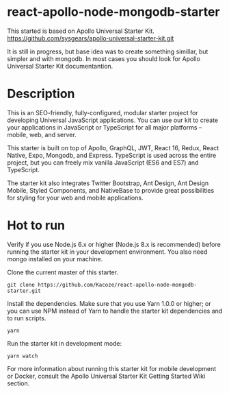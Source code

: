 # react-apollo-node-mongodb-starter

This started is based on Apollo Universal Starter Kit.
https://github.com/sysgears/apollo-universal-starter-kit.git

It is still in progress, but base idea was to create something simillar, but simpler and with mongodb.
In most cases you should look for Apollo Universal Starter Kit documentantion.

# Description
This is an SEO-friendly, fully-configured, modular starter project for developing Universal JavaScript applications. You can use our kit to create your applications in JavaScript or TypeScript for all major platforms – mobile, web, and server.

This starter is built on top of Apollo, GraphQL, JWT, React 16, Redux, React Native, Expo, Mongodb, and Express. TypeScript is used across the entire project, but you can freely mix vanilla JavaScript (ES6 and ES7) and TypeScript.

The starter kit also integrates Twitter Bootstrap, Ant Design, Ant Design Mobile, Styled Components, and NativeBase to provide great possibilities for styling for your web and mobile applications.

# Hot to run
Verify if you use Node.js 6.x or higher (Node.js 8.x is recommended) before running the starter kit in your development environment.
You also need mongo installed on your machine.

Clone the current master of this starter.
```
git clone https://github.com/Kacoze/react-apollo-node-mongodb-starter.git
```
Install the dependencies. Make sure that you use Yarn 1.0.0 or higher; or you can use NPM instead of Yarn to handle the starter kit dependencies and to run scripts.
```
yarn
```
Run the starter kit in development mode:
```
yarn watch
```
For more information about running this starter kit for mobile development or Docker, consult the Apollo Universal Starter Kit Getting Started Wiki section.